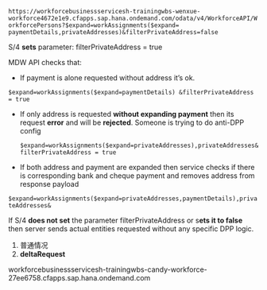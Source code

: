 

`https://workforcebusinessservicesh-trainingwbs-wenxue-workforce4672e1e9.cfapps.sap.hana.ondemand.com/odata/v4/WorkforceAPI/WorkforcePersons?$expand=workAssignments($expand= paymentDetails,privateAddresses)&filterPrivateAddress=false`





S/4 **sets** parameter: filterPrivateAddress = true

 

MDW API checks that: 

- If  payment is alone requested without address it’s ok. 

`$expand=workAssignments($expand=paymentDetails) &filterPrivateAddress = true`

- If only address is requested **without expanding payment** then its request **error** and will be **rejected**. Someone is trying to do anti-DPP config

  `$expand=workAssignments($expand=privateAddresses),privateAddresses&filterPrivateAddress = true`

  

- If  both address and payment are expanded then service checks if there is  corresponding bank and cheque payment and removes address from response payload

`$expand=workAssignments($expand=privateAddresses,paymentDetails),privateAddresses&`

 

 

If S/4 **does not set** the parameter filterPrivateAddress  or s**ets it to false** then server sends actual entities requested without any specific DPP logic.





1. 普通情况
2. **deltaRequest**



workforcebusinessservicesh-trainingwbs-candy-workforce-27ee6758.cfapps.sap.hana.ondemand.com 